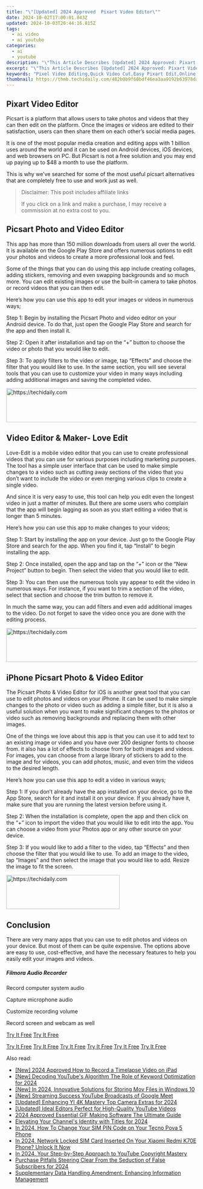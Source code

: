 ```yaml
---
title: "\"[Updated] 2024 Approved  Pixart Video Editor\""
date: 2024-10-02T17:00:01.843Z
updated: 2024-10-03T20:44:16.815Z
tags:
  - ai video
  - ai youtube
categories:
  - ai
  - youtube
description: "\"This Article Describes [Updated] 2024 Approved: Pixart Video Editor\""
excerpt: "\"This Article Describes [Updated] 2024 Approved: Pixart Video Editor\""
keywords: "Pixel Video Editing,Quick Video Cut,Easy Pixart Edit,Online Video Editor,HD Video Tinker,Digital Video Craft,Smooth Pixart Edit"
thumbnail: https://thmb.techidaily.com/482b0b9f60bdf46ea3aa9192b63978daf29cfbcce588ef757833463a9f6ee469.png
---
```


## Pixart Video Editor

Picsart is a platform that allows users to take photos and videos that they can then edit on the platform. Once the images or videos are edited to their satisfaction, users can then share them on each other’s social media pages.

It is one of the most popular media creation and editing apps with 1 billion uses around the world and it can be used on Android devices, iOS devices, and web browsers on PC. But Picsart is not a free solution and you may end up paying up to $48 a month to use the platform.

This is why we’ve searched for some of the most useful picsart alternatives that are completely free to use and work just as well.

>  Disclaimer: This post includes affiliate links
>
>  If you click on a link and make a purchase, I may receive a commission at no extra cost to you.
>

## Picsart Photo and Video Editor

This app has more than 150 million downloads from users all over the world. It is available on the Google Play Store and offers numerous options to edit your photos and videos to create a more professional look and feel.

Some of the things that you can do using this app include creating collages, adding stickers, removing and even swapping backgrounds and so much more. You can edit existing images or use the built-in camera to take photos or record videos that you can then edit.

Here’s how you can use this app to edit your images or videos in numerous ways;

Step 1: Begin by installing the Picsart Photo and video editor on your Android device. To do that, just open the Google Play Store and search for the app and then install it.

Step 2: Open it after installation and tap on the “+” button to choose the video or photo that you would like to edit.

Step 3: To apply filters to the video or image, tap “Effects” and choose the filter that you would like to use. In the same section, you will see several tools that you can use to customize your video in many ways including adding additional images and saving the completed video.

<!-- affiliate ads begin -->
<a href="https://unicoeye.pxf.io/c/5597632/2134218/18498" target="_top" id="2134218">
  <img src="//a.impactradius-go.com/display-ad/18498-2134218" border="0" alt="https://techidaily.com" width="728" height="90"/>
</a>
<img height="0" width="0" src="https://unicoeye.pxf.io/i/5597632/2134218/18498" style="position:absolute;visibility:hidden;" border="0" />
<!-- affiliate ads end -->

## Video Editor & Maker- Love Edit

Love-Edit is a mobile video editor that you can use to create professional videos that you can use for various purposes including marketing purposes. The tool has a simple user interface that can be used to make simple changes to a video such as cutting away sections of the video that you don’t want to include the video or even merging various clips to create a single video.

And since it is very easy to use, this tool can help you edit even the longest video in just a matter of minutes. But there are some users who complain that the app will begin lagging as soon as you start editing a video that is longer than 5 minutes.

Here’s how you can use this app to make changes to your videos;

Step 1: Start by installing the app on your device. Just go to the Google Play Store and search for the app. When you find it, tap “Install” to begin installing the app.

Step 2: Once installed, open the app and tap on the “+” icon or the “New Project” button to begin. Then select the video that you would like to edit.

Step 3: You can then use the numerous tools yay appear to edit the video in numerous ways. For instance, if you want to trim a section of the video, select that section and choose the trim button to remove it.

In much the same way, you can add filters and even add additional images to the video. Do not forget to save the video once you are done with the editing process.

<!-- affiliate ads begin -->
<a href="https://aligracehair.sjv.io/c/5597632/1918684/19272" target="_top" id="1918684">
  <img src="//a.impactradius-go.com/display-ad/19272-1918684" border="0" alt="https://techidaily.com" width="728" height="90"/>
</a>
<img height="0" width="0" src="https://aligracehair.sjv.io/i/5597632/1918684/19272" style="position:absolute;visibility:hidden;" border="0" />
<!-- affiliate ads end -->

## iPhone Picsart Photo & Video Editor

The Picsart Photo & Video Editor for iOS is another great tool that you can use to edit photos and videos on your iPhone. It can be used to make simple changes to the photo or video such as adding a simple filter, but it is also a useful solution when you want to make significant changes to the photos or video such as removing backgrounds and replacing them with other images.

One of the things we love about this app is that you can use it to add text to an existing image or video and you have over 200 designer fonts to choose from. it also has a lot of effects to choose from for both images and videos. For images, you can choose from a large library of stickers to add to the image and for videos, you can add photos, music, and even trim the videos to the desired length.

Here’s how you can use this app to edit a video in various ways;

Step 1: If you don’t already have the app installed on your device, go to the App Store, search for it and install it on your device. If you already have it, make sure that you are running the latest version before using it.

Step 2: When the installation is complete, open the app and then click on the “+” icon to import the video that you would like to edit into the app. You can choose a video from your Photos app or any other source on your device.

Step 3: If you would like to add a filter to the video, tap “Effects” and then choose the filter that you would like to use. To add an image to the video, tap “Images” and then select the image that you would like to add. Resize the image to fit the screen.

<!-- affiliate ads begin -->
<a href="https://aligracehair.sjv.io/c/5597632/2027176/19272" target="_top" id="2027176">
  <img src="//a.impactradius-go.com/display-ad/19272-2027176" border="0" alt="https://techidaily.com" width="300" height="90"/>
</a>
<img height="0" width="0" src="https://aligracehair.sjv.io/i/5597632/2027176/19272" style="position:absolute;visibility:hidden;" border="0" />
<!-- affiliate ads end -->

## Conclusion

There are very many apps that you can use to edit photos and videos on your device. But most of them can be quite expensive. The options above are easy to use, cost-effective, and have the necessary features to help you easily edit your images and videos.

##### Filmora Audio Recorder

Record computer system audio

Capture microphone audio

Customize recording volume

Record screen and webcam as well

[Try It Free](https://tools.techidaily.com/wondershare/filmora/download/) [Try It Free](https://tools.techidaily.com/wondershare/filmora/download/)

[Try It Free](https://tools.techidaily.com/wondershare/filmora/download/) [Try It Free](https://tools.techidaily.com/wondershare/filmora/download/) [Try It Free](https://tools.techidaily.com/wondershare/filmora/download/) [Try It Free](https://tools.techidaily.com/wondershare/filmora/download/) [Try It Free](https://tools.techidaily.com/wondershare/filmora/download/) [Try It Free](https://tools.techidaily.com/wondershare/filmora/download/)

<ins class="adsbygoogle"
     style="display:block"
     data-ad-format="autorelaxed"
     data-ad-client="ca-pub-7571918770474297"
     data-ad-slot="1223367746"></ins>

<ins class="adsbygoogle"
     style="display:block"
     data-ad-format="autorelaxed"
     data-ad-client="ca-pub-7571918770474297"
     data-ad-slot="1223367746"></ins>

<ins class="adsbygoogle"
     style="display:block"
     data-ad-client="ca-pub-7571918770474297"
     data-ad-slot="8358498916"
     data-ad-format="auto"
     data-full-width-responsive="true"></ins>

<span class="atpl-alsoreadstyle">Also read:</span>
<div><ul>
<li><a href="https://screen-recording.techidaily.com/new-2024-approved-how-to-record-a-timelapse-video-on-ipad/"><u>[New] 2024 Approved How to Record a Timelapse Video on iPad</u></a></li>
<li><a href="https://youtube-sure.techidaily.com/ecoding-youtubes-algorithm-the-role-of-keyword-optimization-for-2024/"><u>[New] Decoding YouTube's Algorithm The Role of Keyword Optimization for 2024</u></a></li>
<li><a href="https://screen-capture.techidaily.com/new-in-2024-innovative-solutions-for-storing-mov-files-in-windows-10/"><u>[New] In 2024, Innovative Solutions for Storing Mov Files in Windows 10</u></a></li>
<li><a href="https://youtube-sure.techidaily.com/treaming-success-youtube-broadcasts-of-google-meet/"><u>[New] Streaming Success YouTube Broadcasts of Google Meet</u></a></li>
<li><a href="https://fox-boxes.techidaily.com/updated-enhancing-yi-4k-mastery-top-camera-extras-for-2024/"><u>[Updated] Enhancing YI 4K Mastery Top Camera Extras for 2024</u></a></li>
<li><a href="https://youtube-sure.techidaily.com/ed-ideal-editors-perfect-for-high-quality-youtube-videos/"><u>[Updated] Ideal Editors Perfect for High-Quality YouTube Videos</u></a></li>
<li><a href="https://youtube-sure.techidaily.com/approved-essential-gif-making-software-the-ultimate-guide/"><u>2024 Approved Essential GIF Making Software The Ultimate Guide</u></a></li>
<li><a href="https://youtube-clips.techidaily.com/elevating-your-channels-identity-with-titles-for-2024/"><u>Elevating Your Channel's Identity with Titles for 2024</u></a></li>
<li><a href="https://sim-unlock.techidaily.com/in-2024-how-to-change-your-sim-pin-code-on-your-tecno-pova-5-phone-by-drfone-android/"><u>In 2024, How To Change Your SIM PIN Code on Your Tecno Pova 5 Phone</u></a></li>
<li><a href="https://sim-unlock.techidaily.com/in-2024-network-locked-sim-card-inserted-on-your-xiaomi-redmi-k70e-phone-unlock-it-now-by-drfone-android/"><u>In 2024, Network Locked SIM Card Inserted On Your Xiaomi Redmi K70E Phone? Unlock It Now</u></a></li>
<li><a href="https://youtube-lab.techidaily.com/24-your-step-by-step-approach-to-youtube-copyright-mastery/"><u>In 2024, Your Step-by-Step Approach to YouTube Copyright Mastery</u></a></li>
<li><a href="https://youtube-sure.techidaily.com/ase-pitfalls-steering-clear-from-the-seduction-of-false-subscribers-for-2024/"><u>Purchase Pitfalls Steering Clear From the Seduction of False Subscribers for 2024</u></a></li>
<li><a href="https://discover-blog.techidaily.com/supplementary-data-handling-amendment-enhancing-information-management/"><u>Supplementary Data Handling Amendment: Enhancing Information Management</u></a></li>
</ul></div>

